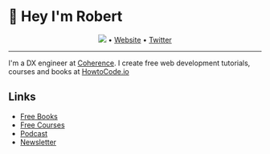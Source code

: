 # 👋 Hey I'm Robert

<p align="center">
  <a href="https://twitter.com/intent/follow?screen_name=howtocode_io&tw_p=followbutton"><img src="https://img.shields.io/twitter/follow/howtocode_io?label=howtocode_io&style=social"></a>  •
  <a href="https://howtocode.io">Website</a> •
  <a href="https://twitter.com/howtocode_io">Twitter</a>
</p>

---

I'm a DX engineer at [Coherence](https://www.withcoherence.com/). I create free web development tutorials, courses and books at [HowtoCode.io](https://www.howtocode.io/)

## Links
- [Free Books](https://www.howtocode.io/posts/free-resources/free-books)
- [Free Courses](https://www.howtocode.io/posts/free-resources/free-courses)
- [Podcast](https://anchor.fm/how-to-code)
- [Newsletter](https://www.getrevue.co/profile/howtocode_io)

<!--
**robertguss/robertguss** is a ✨ _special_ ✨ repository because its `README.md` (this file) appears on your GitHub profile.

Here are some ideas to get you started:

- 🔭 I’m currently working on ...
- 🌱 I’m currently learning ...
- 👯 I’m looking to collaborate on ...
- 🤔 I’m looking for help with ...
- 💬 Ask me about ...
- 📫 How to reach me: ...
- 😄 Pronouns: ...
- ⚡ Fun fact: ...
-->
